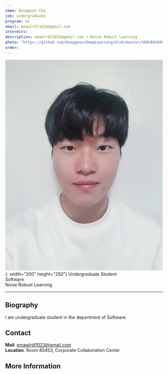 ```yaml
---
name: Bonggeon Cha
job: undergraduate
program: bs
email: emawlrdl1023@gmail.com
interests:
description: emawlrdl1023@gmail.com / Noise Robust Learning
photo: "https://github.com/bonggeon/DeepLearning/blob/master/%EB%B4%89%EA%B1%B4.jpg?raw=true"
order:
---
```


<!-- Post name should be this form: name.md
        For example, Gildong Hong.md -->

<!-- Fill the contents where --Fill-- exists -->
<!-- The example is in '_authors/Jongwuk Lee.md' or '_authors/Jiwoo Kim.md'>

<!-- For 'name' front matter, follow this format: Gildong Hong -->
<!-- For 'job' front matter, choose the one of these: professor / graduate / undergraduate / alumni -->
<!-- For 'description' front matter, write down your email address and areas of interests.
        Email address is nessecary for graduate students.
        Follow this format: example@skku.edu / Computer Science -->

![Photo](https://github.com/bonggeon/DeepLearning/blob/master/%EB%B4%89%EA%B1%B4.jpg?raw=true){: width="200" height="250"}
Undergraduate Student<br />
Software<br />
Noise Robust Learning

<!-- If you have a photo, then write that url in (). Photo can be anything with 200x200 size. -->
<!-- Fill the position, institution/department, interests
        For example, Graduate Student<br>Department of Software, Sungkyunkwan University<br>Recommender Systems, Natural Language Processing, Neuroimaging Analysis and Understanding -->

<hr>

## Biography
I am undergraduate student in the department of Software.

## Contact
**Mail**: emawlrdl1023@gmail.com
<br>
**Location**: Room 85453, Corporate Collaboration Center

## More Information


<!-- If you have some personal websites, then write the url here. -->
<!-- If you don't have them, then remove a line '[Persoal Website](--Fill--)' -->
